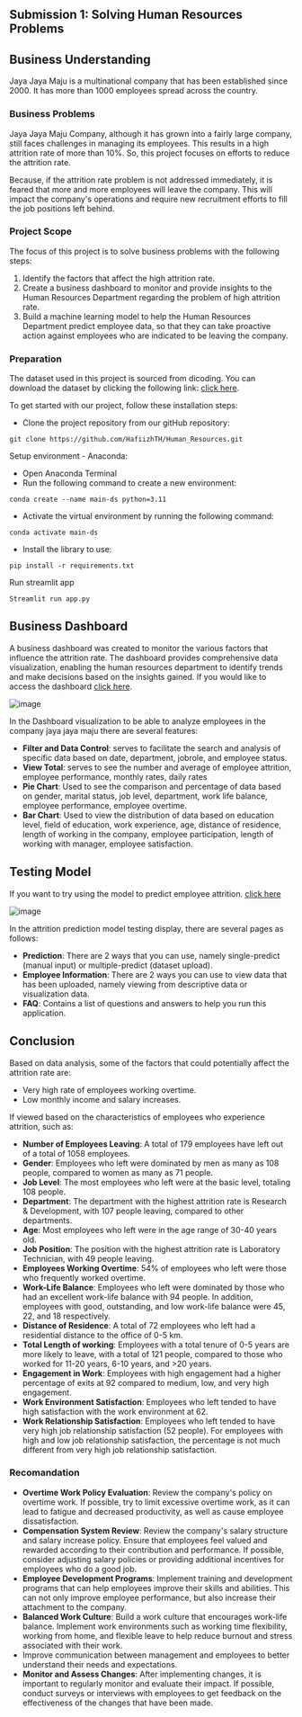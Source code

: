 
## Submission 1: Solving Human Resources Problems

## Business Understanding

Jaya Jaya Maju is a multinational company that has been established since 2000. It has more than 1000 employees spread across the country. 

### Business Problems

Jaya Jaya Maju Company, although it has grown into a fairly large company, still faces challenges in managing its employees. This results in a high attrition rate of more than 10%. So, this project focuses on efforts to reduce the attrition rate.

Because, if the attrition rate problem is not addressed immediately, it is feared that more and more employees will leave the company. This will impact the company's operations and require new recruitment efforts to fill the job positions left behind.

### Project Scope

The focus of this project is to solve business problems with the following steps: 
1. Identify the factors that affect the high attrition rate.   
2. Create a business dashboard to monitor and provide insights to the Human Resources Department regarding the problem of high attrition rate.   
3. Build a machine learning model to help the Human Resources Department predict employee data, so that they can take proactive action against employees who are indicated to be leaving the company.

### Preparation

The dataset used in this project is sourced from dicoding. You can download the dataset by clicking the following link: [click here](https://github.com/dicodingacademy/dicoding_dataset/tree/main/employee).

To get started with our project, follow these installation steps:
- Clone the project repository from our gitHub repository:
```
git clone https://github.com/HafiizhTH/Human_Resources.git
```

Setup environment - Anaconda:
- Open Anaconda Terminal
- Run the following command to create a new environment:
```
conda create --name main-ds python=3.11
```
- Activate the virtual environment by running the following command:
```
conda activate main-ds
```
- Install the library to use:
```
pip install -r requirements.txt
```
Run streamlit app
```
Streamlit run app.py
```

## Business Dashboard

A business dashboard was created to monitor the various factors that influence the attrition rate. The dashboard provides comprehensive data visualization, enabling the human resources department to identify trends and make decisions based on the insights gained. If you would like to access the dashboard [click here](https://lookerstudio.google.com/u/0/reporting/3c9fe1a9-6b15-4bb8-9451-fd2746127e5c/page/n3Q0D).

![image](https://github.com/HafiizhTH/Human_Resources/assets/96015981/6b06a268-d566-4d4e-9f3b-8b9890a5a82a)

In the Dashboard visualization to be able to analyze employees in the company jaya jaya maju there are several features:
- **Filter and Data Control**: serves to facilitate the search and analysis of specific data based on date, department, jobrole, and employee status.
- **View Total**: serves to see the number and average of employee attrition, employee performance, monthly rates, daily rates
- **Pie Chart**: Used to see the comparison and percentage of data based on gender, marital status, job level, department, work life balance, employee performance, employee overtime.
- **Bar Chart**: Used to view the distribution of data based on education level, field of education, work experience, age, distance of residence, length of working in the company, employee participation, length of working with manager, employee satisfaction.

## Testing Model

If you want to try using the model to predict employee attrition. [click here](https://attrition-prediction-2024.streamlit.app/)

![image](https://github.com/HafiizhTH/Human_Resources/assets/96015981/b083eb07-1ba8-4c41-a4ae-9ac455c1e75c)

In the attrition prediction model testing display, there are several pages as follows:
- **Prediction**: There are 2 ways that you can use, namely single-predict (manual input) or multiple-predict (dataset upload).
- **Employee Information**: There are 2 ways you can use to view data that has been uploaded, namely viewing from descriptive data or visualization data.
- **FAQ**: Contains a list of questions and answers to help you run this application.

## Conclusion

Based on data analysis, some of the factors that could potentially affect the attrition rate are:
- Very high rate of employees working overtime.
- Low monthly income and salary increases.  

If viewed based on the characteristics of employees who experience attrition, such as:
- **Number of Employees Leaving**: A total of 179 employees have left out of a total of 1058 employees.
- **Gender**: Employees who left were dominated by men as many as 108 people, compared to women as many as 71 people.
- **Job Level**: The most employees who left were at the basic level, totaling 108 people.
- **Department**: The department with the highest attrition rate is Research & Development, with 107 people leaving, compared to other departments.
- **Age**: Most employees who left were in the age range of 30-40 years old.
- **Job Position**: The position with the highest attrition rate is Laboratory Technician, with 49 people leaving.
- **Employees Working Overtime**: 54% of employees who left were those who frequently worked overtime.
- **Work-Life Balance**: Employees who left were dominated by those who had an excellent work-life balance with 94 people. In addition, employees with good, outstanding, and low work-life balance were 45, 22, and 18 respectively.
- **Distance of Residence**: A total of 72 employees who left had a residential distance to the office of 0-5 km.
- **Total Length of working**: Employees with a total tenure of 0-5 years are more likely to leave, with a total of 121 people, compared to those who worked for 11-20 years, 6-10 years, and >20 years.
- **Engagement in Work**: Employees with high engagement had a higher percentage of exits at 92 compared to medium, low, and very high engagement.
- **Work Environment Satisfaction**: Employees who left tended to have high satisfaction with the work environment at 62.
- **Work Relationship Satisfaction**: Employees who left tended to have very high job relationship satisfaction (52 people). For employees with high and low job relationship satisfaction, the percentage is not much different from very high job relationship satisfaction.

### Recomandation

- **Overtime Work Policy Evaluation**: Review the company's policy on overtime work. If possible, try to limit excessive overtime work, as it can lead to fatigue and decreased productivity, as well as cause employee dissatisfaction. 
- **Compensation System Review**: Review the company's salary structure and salary increase policy. Ensure that employees feel valued and rewarded according to their contribution and performance. If possible, consider adjusting salary policies or providing additional incentives for employees who do a good job.
- **Employee Development Programs**: Implement training and development programs that can help employees improve their skills and abilities. This can not only improve employee performance, but also increase their attachment to the company.
- **Balanced Work Culture**: Build a work culture that encourages work-life balance. Implement work environments such as working time flexibility, working from home, and flexible leave to help reduce burnout and stress associated with their work.
- Improve communication between management and employees to better understand their needs and expectations.
- **Monitor and Assess Changes**: After implementing changes, it is important to regularly monitor and evaluate their impact. If possible, conduct surveys or interviews with employees to get feedback on the effectiveness of the changes that have been made.